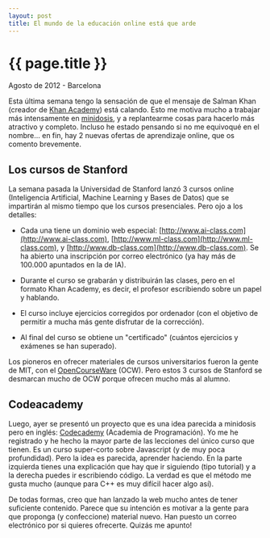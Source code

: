 ```yaml
---
layout: post
title: El mundo de la educación online está que arde
---
```


{{ page.title }}
================

<time class="fecha">Agosto de 2012 - Barcelona</time>

Esta última semana tengo la sensación de que el mensaje de Salman Khan
(creador de [Khan Academy](http://minidosis.posterous.com/khanacademy.org)) 
está calando. Esto me motiva mucho a trabajar más intensamente en
[minidosis](http://minidosis.org), y a replantearme cosas para hacerlo
más atractivo y completo. Incluso he estado pensando si no me
equivoqué en el nombre... en fin, hay 2 nuevas ofertas de aprendizaje
online, que os comento brevemente.

Los cursos de Stanford
----------------------

La semana pasada la Universidad de Stanford lanzó 3 cursos online
(Inteligencia Artificial, Machine Learning y Bases de Datos) que se
impartirán al mismo tiempo que los cursos presenciales. Pero ojo a los
detalles:

* Cada una tiene un dominio web especial:
  [http://www.ai-class.com](http://www.ai-class.com),
  [http://www.ml-class.com](http://www.ml-class.com), y
  [http://www.db-class.com](http://www.db-class.com).  Se ha abierto
  una inscripción por correo electrónico (ya hay más de 100.000
  apuntados en la de IA).

* Durante el curso se grabarán y distribuirán las clases,
  pero en el formato Khan Academy, es decir, el profesor escribiendo
  sobre un papel y hablando.  

* El curso incluye ejercicios corregidos por
  ordenador (con el objetivo de permitir a mucha más gente disfrutar de
  la corrección).  

* Al final del curso se obtiene un "certificado"
  (cuántos ejercicios y exámenes se han superado).  

Los pioneros en ofrecer materiales de cursos universitarios fueron la
gente de MIT, con el [OpenCourseWare](http://ocw.mit.edu/) (OCW). Pero estos 3 cursos de
Stanford se desmarcan mucho de OCW porque ofrecen mucho más al alumno.


Codeacademy
-----------

Luego, ayer se presentó un proyecto que es una idea parecida a
minidosis pero en inglés: [Codecademy](http://codecademy.com/) (Academia de Programación). Yo me
he registrado y he hecho la mayor parte de las lecciones del único
curso que tienen. Es un curso super-corto sobre Javascript (y de muy
poca profundidad). Pero la idea es parecida, aprender haciendo. En la
parte izquierda tienes una explicación que hay que ir siguiendo (tipo
tutorial) y a la derecha puedes ir escribiendo código. La verdad es
que el método me gusta mucho (aunque para C++ es muy difícil hacer
algo así).

De todas formas, creo que han lanzado la web mucho antes de tener
suficiente contenido. Parece que su intención es motivar a la gente
para que proponga (y confeccione) material nuevo. Han puesto un correo
electrónico por si quieres ofrecerte. Quizás me apunto!
